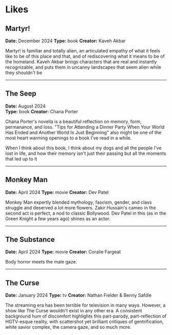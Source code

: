 # Likes

## Martyr!
**Date:** December 2024 
**Type:** book
**Creator:** Kaveh Akbar

Martyr! is familiar and totally alien, an articulated empathy of what it feels like to be of this place and that, and of rediscovering what it means to be of the homeland. Kaveh Akbar brings characters that are real and instantly recognizable, and puts them in uncanny landscapes that seem alien while they shouldn't be

---

## The Seep
**Date:** August 2024  
**Type:** book
**Creator:** Chana Porter

Chana Porter's novella is a beautiful reflection on memory, form, permanance, and loss. "Tips for Attending a Dinner Party When Your World Has Ended and Another World Is Just Beginning" also might be one of the most heart warming openings to a book I've read in a while.

When I think about this book, I think about my dogs and all the people I've lost in life, and how their memory isn't just their passing but all the moments that led up to it

---

## Monkey Man
**Date:** April 2024
**Type:** movie
**Creator:** Dev Patel

Monkey Man expertly blended mythology, fascism, gender, and class struggle and deserved a lot more flowers. Zakir Hussain's cameo in the second act is perfect, a nod to classic Bollywood. Dev Patel in this (as in the Green Knight a few years ago) shines as an actor.

---

## The Substance
**Date:** April 2024
**Type:** movie
**Creator:** Coralie Fargeat

Body horror meets the male gaze.

---

## The Curse
**Date:** January 2024 
**Type:** tv
**Creator:** Nathan Fielder & Benny Safdie

The streaming era has been terrible for television in many ways. However, a show like The Curse wouldn't exist in any other era. A consistent background hum of discomfort highlights this part-parody, part-reflection of HGTV-esque reality, with scattershot yet brilliant critiques of gentrification, white savior complex, the camera gaze, and so much more.